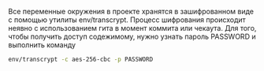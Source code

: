 Все переменные окружения в проекте хранятся в зашифрованном виде с помощью утилиты env/transcrypt. Процесс шифрования происходит неявно с использованием гита в момент коммита или чекаута. Для того, чтобы получить доступ содежимому, нужно узнать пароль PASSWORD и выполнить команду

```bash
env/transcrypt -c aes-256-cbc -p PASSWORD
```

